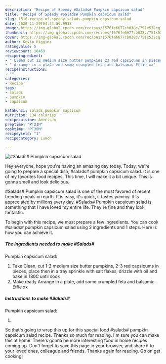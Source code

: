 ```yaml
---
description: "Recipe of Speedy #Salads# Pumpkin capsicum salad"
title: "Recipe of Speedy #Salads# Pumpkin capsicum salad"
slug: 1516-recipe-of-speedy-salads-pumpkin-capsicum-salad
date: 2020-11-29T04:34:59.991Z
image: https://img-global.cpcdn.com/recipes/1576fe6677cb038c/751x532cq70/salads-pumpkin-capsicum-salad-recipe-main-photo.jpg
thumbnail: https://img-global.cpcdn.com/recipes/1576fe6677cb038c/751x532cq70/salads-pumpkin-capsicum-salad-recipe-main-photo.jpg
cover: https://img-global.cpcdn.com/recipes/1576fe6677cb038c/751x532cq70/salads-pumpkin-capsicum-salad-recipe-main-photo.jpg
author: Kevin Higgins
ratingvalue: 5
reviewcount: 10469
recipeingredient:
- " Clean cut 12 medium size butter pumpkins 23 red capsicums in pieces place then in a tray sprinkle with salt flakes drizzle with oil and bake in 180C until cook"
- " Arrange in a plate add some crumpled feta and balsamic Effie xx"
recipeinstructions:
- ""
categories:
- Recipe
tags:
- salads
- pumpkin
- capsicum

katakunci: salads pumpkin capsicum 
nutrition: 134 calories
recipecuisine: American
preptime: "PT21M"
cooktime: "PT30M"
recipeyield: "1"
recipecategory: Lunch

---
```



![#Salads#
Pumpkin capsicum salad](https://img-global.cpcdn.com/recipes/1576fe6677cb038c/751x532cq70/salads-pumpkin-capsicum-salad-recipe-main-photo.jpg)

Hey everyone, hope you're having an amazing day today. Today, we're going to prepare a special dish, #salads#
pumpkin capsicum salad. It is one of my favorites food recipes. This time, I will make it a bit unique. This is gonna smell and look delicious.

#Salads#
Pumpkin capsicum salad is one of the most favored of recent trending meals on earth. It is easy, it's quick, it tastes yummy. It is appreciated by millions every day. #Salads#
Pumpkin capsicum salad is something that I have loved my entire life. They're fine and they look fantastic.




To begin with this recipe, we must prepare a few ingredients. You can cook #salads#
pumpkin capsicum salad using 2 ingredients and 1 steps. Here is how you can achieve it.

<!--inarticleads1-->

##### The ingredients needed to make #Salads#
Pumpkin capsicum salad:

1. Take  Clean, cut 1-2 medium size butter pumpkins, 2-3 red capsicums in pieces, place then in a tray sprinkle with salt flakes, drizzle with oil and bake in 180C until cook
1. Make ready  Arrange in a plate, add some crumpled feta and balsamic. Effie xx




<!--inarticleads2-->

##### Instructions to make #Salads#
Pumpkin capsicum salad:

1. 




So that's going to wrap this up for this special food #salads#
pumpkin capsicum salad recipe. Thanks so much for reading. I'm sure you can make this at home. There's gonna be more interesting food in home recipes coming up. Don't forget to save this page in your browser, and share it to your loved ones, colleague and friends. Thanks again for reading. Go on get cooking!
